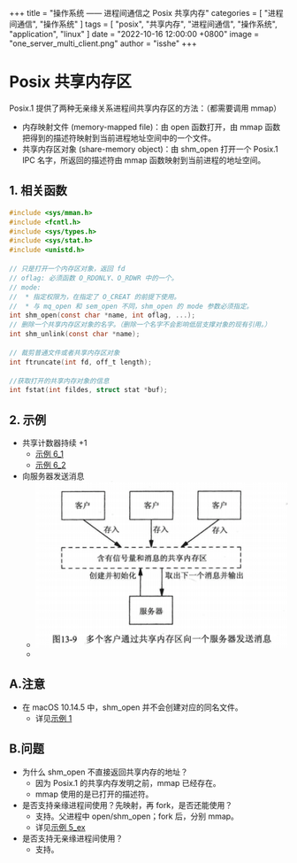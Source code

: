 +++
title = "操作系统 —— 进程间通信之 Posix 共享内存"
categories = [ "进程间通信", "操作系统" ]
tags = [ "posix", "共享内存", "进程间通信", "操作系统", "application", "linux" ]
date = "2022-10-16 12:00:00 +0800"
image = "one_server_multi_client.png"
author = "isshe"
+++


# Posix 共享内存区
Posix.1 提供了两种无亲缘关系进程间共享内存区的方法：（都需要调用 mmap）
* 内存映射文件 (memory-mapped file)：由 open 函数打开，由 mmap 函数把得到的描述符映射到当前进程地址空间中的一个文件。
* 共享内存区对象 (share-memory object)：由 shm_open 打开一个 Posix.1 IPC 名字，所返回的描述符由 mmap 函数映射到当前进程的地址空间。


## 1. 相关函数
```c
#include <sys/mman.h>
#include <fcntl.h>
#include <sys/types.h>
#include <sys/stat.h>
#include <unistd.h>

// 只是打开一个内存区对象，返回 fd
// oflag: 必须函数 O_RDONLY、O_RDWR 中的一个。
// mode: 
//  * 指定权限为，在指定了 O_CREAT 的前提下使用。
//  * 与 mq_open 和 sem_open 不同，shm_open 的 mode 参数必须指定。
int shm_open(const char *name, int oflag, ...);
// 删除一个共享内存区对象的名字。（删除一个名字不会影响低层支撑对象的现有引用。）
int shm_unlink(const char *name);

// 裁剪普通文件或者共享内存区对象
int ftruncate(int fd, off_t length);

//获取打开的共享内存对象的信息
int fstat(int fildes, struct stat *buf);
```

## 2. 示例
* 共享计数器持续 +1
    * [示例 6_1](Examples/6_1_ex_pxshm_server1.c)
    * [示例 6_2](Examples/6_2_ex_pxshm_client1.c)
* 向服务器发送消息
    * ![](one_server_multi_client.png)
    * 

## A.注意
* 在 macOS 10.14.5 中，shm_open 并不会创建对应的同名文件。
    * 详见[示例 1](Examples/1_ex_shm_create.c)

## B.问题
* 为什么 shm_open 不直接返回共享内存的地址？
    * 因为 Posix.1 的共享内存发明之前，mmap 已经存在。
    * mmap 使用的是已打开的描述符。
* 是否支持亲缘进程间使用？先映射，再 fork，是否还能使用？
    * 支持。父进程中 open/shm_open；fork 后，分别 mmap。
    * 详见[示例 5_ex](Examples/5_ex_pxshm_test3.c)
* 是否支持无亲缘进程间使用？
    * 支持。


